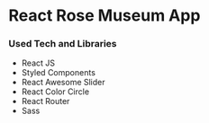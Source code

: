 # React Rose Museum App
### Used Tech and Libraries
* React JS
* Styled Components
* React Awesome Slider
* React Color Circle
* React Router
* Sass

